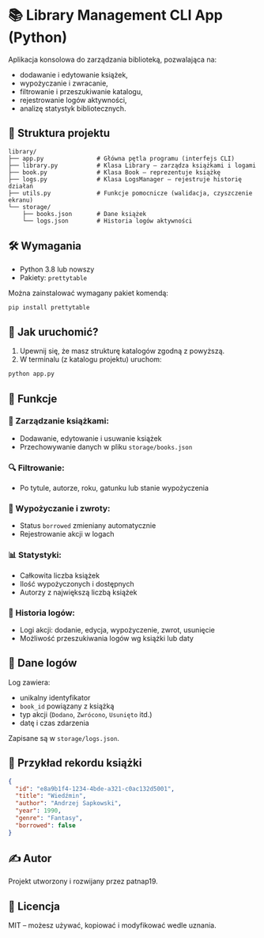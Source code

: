 # 📚 Library Management CLI App (Python)

Aplikacja konsolowa do zarządzania biblioteką, pozwalająca na:

- dodawanie i edytowanie książek,
- wypożyczanie i zwracanie,
- filtrowanie i przeszukiwanie katalogu,
- rejestrowanie logów aktywności,
- analizę statystyk bibliotecznych.

## 🧠 Struktura projektu

```
library/
├── app.py               # Główna pętla programu (interfejs CLI)
├── library.py           # Klasa Library – zarządza książkami i logami
├── book.py              # Klasa Book – reprezentuje książkę
├── logs.py              # Klasa LogsManager – rejestruje historię działań
├── utils.py             # Funkcje pomocnicze (walidacja, czyszczenie ekranu)
└── storage/
    ├── books.json       # Dane książek
    └── logs.json        # Historia logów aktywności
```

## 🛠️ Wymagania

- Python 3.8 lub nowszy
- Pakiety: `prettytable`

Można zainstalować wymagany pakiet komendą:

```bash
pip install prettytable
```

## 🚀 Jak uruchomić?

1. Upewnij się, że masz strukturę katalogów zgodną z powyższą.
2. W terminalu (z katalogu projektu) uruchom:

```bash
python app.py
```

## 🧩 Funkcje

### 📖 Zarządzanie książkami:

- Dodawanie, edytowanie i usuwanie książek
- Przechowywanie danych w pliku `storage/books.json`

### 🔍 Filtrowanie:

- Po tytule, autorze, roku, gatunku lub stanie wypożyczenia

### 📕 Wypożyczanie i zwroty:

- Status `borrowed` zmieniany automatycznie
- Rejestrowanie akcji w logach

### 📊 Statystyki:

- Całkowita liczba książek
- Ilość wypożyczonych i dostępnych
- Autorzy z największą liczbą książek

### 📜 Historia logów:

- Logi akcji: dodanie, edycja, wypożyczenie, zwrot, usunięcie
- Możliwość przeszukiwania logów wg książki lub daty

## 📝 Dane logów

Log zawiera:

- unikalny identyfikator
- `book_id` powiązany z książką
- typ akcji (`Dodano`, `Zwrócono`, `Usunięto` itd.)
- datę i czas zdarzenia

Zapisane są w `storage/logs.json`.

## 📂 Przykład rekordu książki

```json
{
  "id": "e8a9b1f4-1234-4bde-a321-c0ac132d5001",
  "title": "Wiedźmin",
  "author": "Andrzej Sapkowski",
  "year": 1990,
  "genre": "Fantasy",
  "borrowed": false
}
```

## ✍️ Autor

Projekt utworzony i rozwijany przez patnap19.

## 📃 Licencja

MIT – możesz używać, kopiować i modyfikować wedle uznania.
